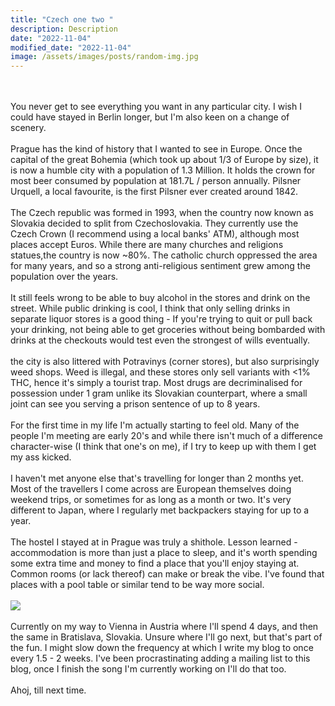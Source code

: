 ```yaml
---
title: "Czech one two "
description: Description
date: "2022-11-04"
modified_date: "2022-11-04"
image: /assets/images/posts/random-img.jpg
---
```


\
\
You never get to see everything you want in any particular city. I wish I could have stayed in Berlin longer, but I'm also keen on a change of scenery.
\
\
Prague has the kind of history that I wanted to see in Europe. Once the capital of the great Bohemia (which took up about 1/3 of Europe by size), it is now a humble city with a population of 1.3 Million. It holds the crown for most beer consumed by population at 181.7L / person annually. Pilsner Urquell, a local favourite, is the first Pilsner ever created around 1842.
\
\
The Czech republic was formed in 1993, when the country now known as Slovakia decided to split from Czechoslovakia. They currently use the Czech Crown (I recommend using a local banks' ATM), although most places accept Euros. While there are many churches and religions statues,the country is now ~80%. The catholic church oppressed the area for many years, and so a strong anti-religious sentiment grew among the population over the years.
\
\
It still feels wrong to be able to buy alcohol in the stores and drink on the street. While public drinking is cool, I think that only selling drinks in separate liquor stores is a good thing - If you're trying to quit or pull back your drinking, not being able to get groceries without being bombarded with drinks at the checkouts would test even the strongest of wills eventually.
\
\
the city is also littered with Potravinys (corner stores), but also surprisingly weed shops. Weed is illegal, and these stores only sell variants with <1% THC, hence it's simply a tourist trap. Most drugs are decriminalised for possession under 1 gram unlike its Slovakian counterpart, where a small joint can see you serving a prison sentence of up to 8 years.
\
\
For the first time in my life I'm actually starting to feel old. Many of the people I'm meeting are early 20's and while there isn't much of a difference character-wise (I think that one's on me), if I try to keep up with them I get my ass kicked.
\
\
I haven't met anyone else that's travelling for longer than 2 months yet. Most of the travellers I come across are European themselves doing weekend trips, or sometimes for as long as a month or two. It's very different to Japan, where I regularly met backpackers staying for up to a year.
\
\
The hostel I stayed at in Prague was truly a shithole. Lesson learned - accommodation is more than just a place to sleep, and it's worth spending some extra time and money to find a place that you'll enjoy staying at. Common rooms (or lack thereof) can make or break the vibe. I've found that places with a pool table or similar tend to be way more social.
\
\
![](/assets/images/posts/post-06/wall3.jpg)
\
\
Currently on my way to Vienna in Austria where I'll spend 4 days, and then the same in Bratislava, Slovakia. Unsure where I'll go next, but that's part of the fun. I might slow down the frequency at which I write my blog to once every 1.5 - 2 weeks. I've been procrastinating adding a mailing list to this blog, once I finish the song I'm currently working on I'll do that too.
\
\
Ahoj, till next time.

